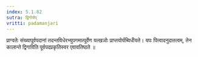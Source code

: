 ```yaml
---
index: 5.1.82
sutra: द्विगोर्यप्‌
vritti: padamanjari
---
```


 प्राग्वतेः संख्यापूर्वपदानां तदन्तविधेरभ्युपगमात्पूर्वेण यत्खञोः प्राप्तयोर्यब्विधीयते। यपः पित्वादनुदातत्वम्, तेन कालान्ते द्विगाविति पूर्वपदप्रकृतिस्वर एवावतिष्ठते ॥